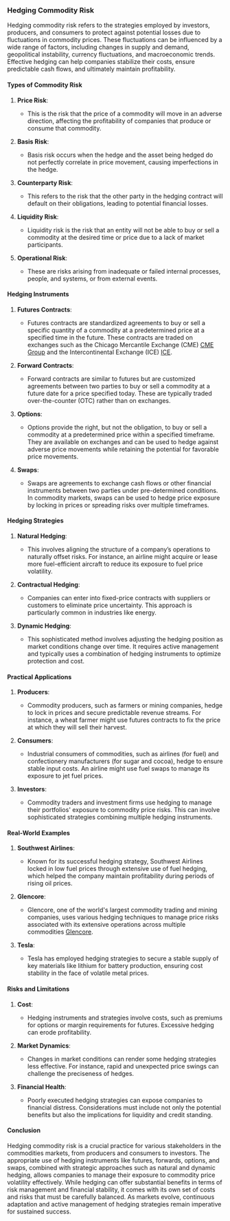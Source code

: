### Hedging Commodity Risk

Hedging commodity risk refers to the strategies employed by investors, producers, and consumers to protect against potential losses due to fluctuations in commodity prices. These fluctuations can be influenced by a wide range of factors, including changes in supply and demand, geopolitical instability, currency fluctuations, and macroeconomic trends. Effective hedging can help companies stabilize their costs, ensure predictable cash flows, and ultimately maintain profitability.

#### Types of Commodity Risk

1. **Price Risk**:
   - This is the risk that the price of a commodity will move in an adverse direction, affecting the profitability of companies that produce or consume that commodity.

2. **Basis Risk**:
   - Basis risk occurs when the hedge and the asset being hedged do not perfectly correlate in price movement, causing imperfections in the hedge.

3. **Counterparty Risk**:
   - This refers to the risk that the other party in the hedging contract will default on their obligations, leading to potential financial losses.

4. **Liquidity Risk**:
   - Liquidity risk is the risk that an entity will not be able to buy or sell a commodity at the desired time or price due to a lack of market participants.

5. **Operational Risk**:
   - These are risks arising from inadequate or failed internal processes, people, and systems, or from external events.

#### Hedging Instruments

1. **Futures Contracts**:
   - Futures contracts are standardized agreements to buy or sell a specific quantity of a commodity at a predetermined price at a specified time in the future. These contracts are traded on exchanges such as the Chicago Mercantile Exchange (CME) [CME Group](https://www.cmegroup.com/) and the Intercontinental Exchange (ICE) [ICE](https://www.theice.com/).

2. **Forward Contracts**:
   - Forward contracts are similar to futures but are customized agreements between two parties to buy or sell a commodity at a future date for a price specified today. These are typically traded over-the-counter (OTC) rather than on exchanges.

3. **Options**:
   - Options provide the right, but not the obligation, to buy or sell a commodity at a predetermined price within a specified timeframe. They are available on exchanges and can be used to hedge against adverse price movements while retaining the potential for favorable price movements.

4. **Swaps**:
   - Swaps are agreements to exchange cash flows or other financial instruments between two parties under pre-determined conditions. In commodity markets, swaps can be used to hedge price exposure by locking in prices or spreading risks over multiple timeframes.

#### Hedging Strategies

1. **Natural Hedging**:
   - This involves aligning the structure of a company’s operations to naturally offset risks. For instance, an airline might acquire or lease more fuel-efficient aircraft to reduce its exposure to fuel price volatility.

2. **Contractual Hedging**:
   - Companies can enter into fixed-price contracts with suppliers or customers to eliminate price uncertainty. This approach is particularly common in industries like energy.

3. **Dynamic Hedging**:
   - This sophisticated method involves adjusting the hedging position as market conditions change over time. It requires active management and typically uses a combination of hedging instruments to optimize protection and cost.

#### Practical Applications

1. **Producers**:
   - Commodity producers, such as farmers or mining companies, hedge to lock in prices and secure predictable revenue streams. For instance, a wheat farmer might use futures contracts to fix the price at which they will sell their harvest.

2. **Consumers**:
   - Industrial consumers of commodities, such as airlines (for fuel) and confectionery manufacturers (for sugar and cocoa), hedge to ensure stable input costs. An airline might use fuel swaps to manage its exposure to jet fuel prices.

3. **Investors**:
   - Commodity traders and investment firms use hedging to manage their portfolios' exposure to commodity price risks. This can involve sophisticated strategies combining multiple hedging instruments.

#### Real-World Examples

1. **Southwest Airlines**:
   - Known for its successful hedging strategy, Southwest Airlines locked in low fuel prices through extensive use of fuel hedging, which helped the company maintain profitability during periods of rising oil prices.

2. **Glencore**:
   - Glencore, one of the world's largest commodity trading and mining companies, uses various hedging techniques to manage price risks associated with its extensive operations across multiple commodities [Glencore](https://www.glencore.com/).

3. **Tesla**:
   - Tesla has employed hedging strategies to secure a stable supply of key materials like lithium for battery production, ensuring cost stability in the face of volatile metal prices.

#### Risks and Limitations

1. **Cost**:
   - Hedging instruments and strategies involve costs, such as premiums for options or margin requirements for futures. Excessive hedging can erode profitability.

2. **Market Dynamics**:
   - Changes in market conditions can render some hedging strategies less effective. For instance, rapid and unexpected price swings can challenge the preciseness of hedges.

3. **Financial Health**:
   - Poorly executed hedging strategies can expose companies to financial distress. Considerations must include not only the potential benefits but also the implications for liquidity and credit standing.

#### Conclusion

Hedging commodity risk is a crucial practice for various stakeholders in the commodities markets, from producers and consumers to investors. The appropriate use of hedging instruments like futures, forwards, options, and swaps, combined with strategic approaches such as natural and dynamic hedging, allows companies to manage their exposure to commodity price volatility effectively. While hedging can offer substantial benefits in terms of risk management and financial stability, it comes with its own set of costs and risks that must be carefully balanced. As markets evolve, continuous adaptation and active management of hedging strategies remain imperative for sustained success.
